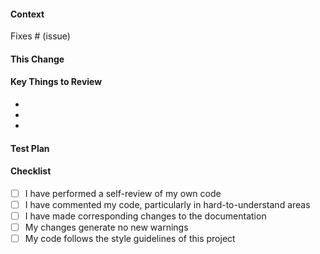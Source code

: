 #### Context
<!-- Include relevant motivation and context on why this change is needed. Link to relevant design docs, discussions or issues. -->

Fixes # (issue)

#### This Change
<!-- Explain what this change does. Describe key logic and flow. -->

#### Key Things to Review
<!-- Highlight specific details for reviewers to look closely at. -->

- <highlight1>
- <highlight2>
- <highlight3>


#### Test Plan
<!-- Go over how this change was tested. Test plan should be more thorough the riskier the change is. -->

#### Checklist
<!--- Lint, test, double-check the diff, don’t be that person who breaks main! --->

- [ ] I have performed a self-review of my own code
- [ ] I have commented my code, particularly in hard-to-understand areas
- [ ] I have made corresponding changes to the documentation
- [ ] My changes generate no new warnings
- [ ] My code follows the style guidelines of this project